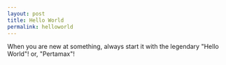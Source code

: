 ```yaml
---
layout: post
title: Hello World
permalink: helloworld
---
```


When you are new at something, always start it with the legendary "Hello World"!
or, "Pertamax"!
